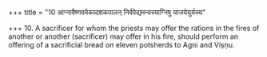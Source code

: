 +++
title = "10 आग्नावैष्णवमेकादशकपालन् निर्वपेद्यमन्यस्याग्निषु याजयेयुर्यस्य"

+++
10. A sacrificer for whom the priests may offer the rations in the fires of another or another (sacrificer) may offer in his fire, should perform an offering of a sacrificial bread on eleven potsherds to Agni and Viṣṇu.  
